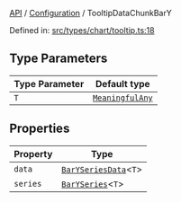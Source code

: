 [API](../../overview.md) / [Configuration](../overview.md) / TooltipDataChunkBarY

Defined in: [src/types/chart/tooltip.ts:18](https://github.com/gravity-ui/charts/blob/6aea3bcf86facdd4a019a7e612d7ac7e27006c35/src/types/chart/tooltip.ts#L18)

## Type Parameters

| Type Parameter | Default type |
| ------ | ------ |
| `T` | [`MeaningfulAny`](../../Utilities/type-aliases/MeaningfulAny.md) |

## Properties

| Property | Type |
| ------ | ------ |
| <a id="data"></a> `data` | [`BarYSeriesData`](../../Series/Bar-Y/interfaces/BarYSeriesData.md)\<`T`\> |
| <a id="series"></a> `series` | [`BarYSeries`](../../Series/Bar-Y/interfaces/BarYSeries.md)\<`T`\> |
